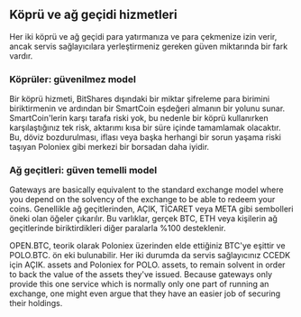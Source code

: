 ## Köprü ve ağ geçidi hizmetleri

Her iki köprü ve ağ geçidi para yatırmanıza ve para çekmenize izin verir, ancak servis sağlayıcılara yerleştirmeniz gereken güven miktarında bir fark vardır.

### Köprüler: güvenilmez model

Bir köprü hizmeti, BitShares dışındaki bir miktar şifreleme para birimini biriktirmenin ve ardından bir SmartCoin eşdeğeri almanın bir yolunu sunar. SmartCoin'lerin karşı tarafa riski yok, bu nedenle bir köprü kullanırken karşılaştığınız tek risk, aktarımı kısa bir süre içinde tamamlamak olacaktır. Bu, döviz bozdurulması, iflası veya başka herhangi bir sorun yaşama riski taşıyan Poloniex gibi merkezi bir borsadan daha iyidir.

### Ağ geçitleri: güven temelli model

Gateways are basically equivalent to the standard exchange model where you depend on the solvency of the exchange to be able to redeem your coins. Genellikle ağ geçitlerinden, AÇIK, TİCARET veya META gibi sembolleri öneki olan öğeler çıkarılır. Bu varlıklar, gerçek BTC, ETH veya kişilerin ağ geçitlerinde biriktirdikleri diğer paralarla %100 desteklenir.

OPEN.BTC, teorik olarak Poloniex üzerinden elde ettiğiniz BTC'ye eşittir ve POLO.BTC. ön eki bulunabilir. Her iki durumda da servis sağlayıcınız CCEDK için AÇIK. assets and Poloniex for POLO. assets, to remain solvent in order to back the value of the assets they've issued. Because gateways only provide this one service which is normally only one part of running an exchange, one might even argue that they have an easier job of securing their holdings.